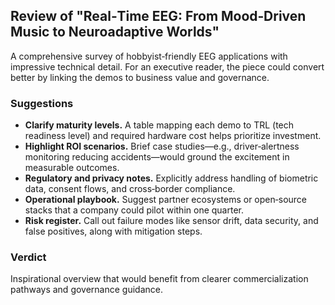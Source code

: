 ## Review of "Real‑Time EEG: From Mood‑Driven Music to Neuroadaptive Worlds"

A comprehensive survey of hobbyist‑friendly EEG applications with impressive technical detail. For an executive reader, the piece could convert better by linking the demos to business value and governance.

### Suggestions
- **Clarify maturity levels.** A table mapping each demo to TRL (tech readiness level) and required hardware cost helps prioritize investment.
- **Highlight ROI scenarios.** Brief case studies—e.g., driver‑alertness monitoring reducing accidents—would ground the excitement in measurable outcomes.
- **Regulatory and privacy notes.** Explicitly address handling of biometric data, consent flows, and cross‑border compliance.
- **Operational playbook.** Suggest partner ecosystems or open‑source stacks that a company could pilot within one quarter.
- **Risk register.** Call out failure modes like sensor drift, data security, and false positives, along with mitigation steps.

### Verdict
Inspirational overview that would benefit from clearer commercialization pathways and governance guidance.
